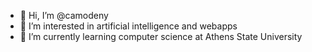 - 👋 Hi, I’m @camodeny
- 👀 I’m interested in artificial intelligence and webapps
- 🌱 I’m currently learning computer science at Athens State University

<!---
camodeny/camodeny is a ✨ special ✨ repository because its `README.md` (this file) appears on your GitHub profile.
You can click the Preview link to take a look at your changes.
--->
